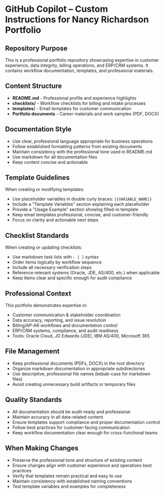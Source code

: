 # GitHub Copilot – Custom Instructions for Nancy Richardson Portfolio

## Repository Purpose
This is a professional portfolio repository showcasing expertise in customer experience, data integrity, billing operations, and ERP/CRM systems. It contains workflow documentation, templates, and professional materials.

## Content Structure
- **README.md** - Professional profile and experience highlights
- **checklists/** - Workflow checklists for billing and intake processes
- **templates/** - Email templates for customer communication
- **Portfolio documents** - Career materials and work samples (PDF, DOCX)

## Documentation Style
- Use clear, professional language appropriate for business operations
- Follow established formatting patterns from existing documents
- Maintain consistency with the professional tone used in README.md
- Use markdown for all documentation files
- Keep content concise and actionable

## Template Guidelines
When creating or modifying templates:
- Use placeholder variables in double curly braces: `{{VARIABLE_NAME}}`
- Include a "Template Variables" section explaining each placeholder
- Provide a "Usage Example" section showing filled-in template
- Keep email templates professional, concise, and customer-friendly
- Focus on clarity and actionable next steps

## Checklist Standards
When creating or updating checklists:
- Use markdown task lists with `- [ ]` syntax
- Order items logically by workflow sequence
- Include all necessary verification steps
- Reference relevant systems (Oracle, JDE, AS/400, etc.) when applicable
- Keep items clear and specific enough for audit compliance

## Professional Context
This portfolio demonstrates expertise in:
- Customer communication & stakeholder coordination
- Data accuracy, reporting, and issue resolution
- Billing/AP-AR workflows and documentation control
- ERP/CRM systems, compliance, and audit readiness
- Tools: Oracle Cloud, JD Edwards (JDE), IBM AS/400, Microsoft 365

## File Management
- Keep professional documents (PDFs, DOCX) in the root directory
- Organize markdown documentation in appropriate subdirectories
- Use descriptive, professional file names (kebab-case for markdown files)
- Avoid creating unnecessary build artifacts or temporary files

## Quality Standards
- All documentation should be audit-ready and professional
- Maintain accuracy in all data-related content
- Ensure templates support compliance and proper documentation control
- Follow best practices for customer-facing communication
- Keep workflow documentation clear enough for cross-functional teams

## When Making Changes
- Preserve the professional tone and structure of existing content
- Ensure changes align with customer experience and operations best practices
- Verify that templates remain practical and easy to use
- Maintain consistency with established naming conventions
- Test template variables and examples for completeness
